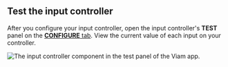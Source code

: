 ## Test the input controller

After you configure your input controller, open the input controller's **TEST** panel on the [**CONFIGURE** tab](/configure/).
View the current value of each input on your controller.

![The input controller component in the test panel of the Viam app.](/components/input-controller/input-controller-control-tab.png)
